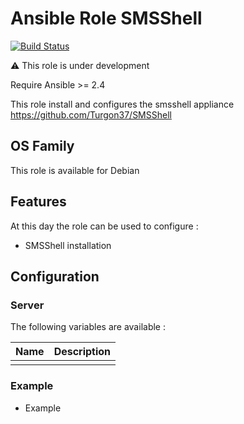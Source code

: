 Ansible Role SMSShell
========

[![Build Status](https://travis-ci.org/Turgon37/ansible-smsshell.svg?branch=master)](https://travis-ci.org/Turgon37/ansible-smsshell)

:warning: This role is under development

Require Ansible >= 2.4


This role install and configures the smsshell appliance https://github.com/Turgon37/SMSShell

## OS Family

This role is available for Debian

## Features

At this day the role can be used to configure :

  * SMSShell installation

## Configuration

### Server

The following variables are available :

| Name| Description |
| ----| ----------- |
|     |             |




### Example

  * Example

```
```
